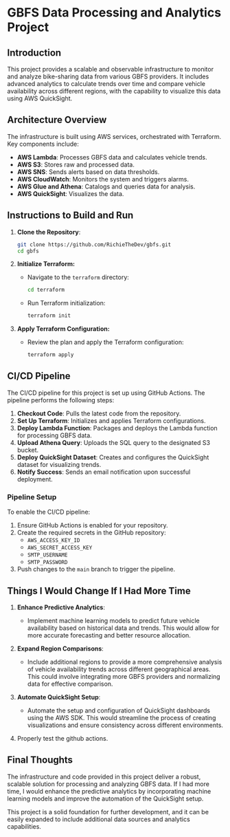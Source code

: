 # GBFS Data Processing and Analytics Project

## Introduction

This project provides a scalable and observable infrastructure to monitor and analyze bike-sharing data from various GBFS providers. It includes advanced analytics to calculate trends over time and compare vehicle availability across different regions, with the capability to visualize this data using AWS QuickSight.

## Architecture Overview

The infrastructure is built using AWS services, orchestrated with Terraform. Key components include:

- **AWS Lambda**: Processes GBFS data and calculates vehicle trends.
- **AWS S3**: Stores raw and processed data.
- **AWS SNS**: Sends alerts based on data thresholds.
- **AWS CloudWatch**: Monitors the system and triggers alarms.
- **AWS Glue and Athena**: Catalogs and queries data for analysis.
- **AWS QuickSight**: Visualizes the data.

## Instructions to Build and Run

1. **Clone the Repository**:
   ```bash
   git clone https://github.com/RichieTheDev/gbfs.git
   cd gbfs
   ```
2. **Initialize Terraform:**

   - Navigate to the `terraform` directory:
     ```bash
     cd terraform
     ```
   - Run Terraform initialization:
     ```bash
     terraform init
     ```

3. **Apply Terraform Configuration:**

   - Review the plan and apply the Terraform configuration:
     ```bash
     terraform apply
     ```

## CI/CD Pipeline

The CI/CD pipeline for this project is set up using GitHub Actions. The pipeline performs the following steps:

1. **Checkout Code**: Pulls the latest code from the repository.
2. **Set Up Terraform**: Initializes and applies Terraform configurations.
3. **Deploy Lambda Function**: Packages and deploys the Lambda function for processing GBFS data.
4. **Upload Athena Query**: Uploads the SQL query to the designated S3 bucket.
5. **Deploy QuickSight Dataset**: Creates and configures the QuickSight dataset for visualizing trends.
6. **Notify Success**: Sends an email notification upon successful deployment.

### Pipeline Setup

To enable the CI/CD pipeline:

1. Ensure GitHub Actions is enabled for your repository.
2. Create the required secrets in the GitHub repository:
   - `AWS_ACCESS_KEY_ID`
   - `AWS_SECRET_ACCESS_KEY`
   - `SMTP_USERNAME`
   - `SMTP_PASSWORD`
3. Push changes to the `main` branch to trigger the pipeline.

## Things I Would Change If I Had More Time

1. **Enhance Predictive Analytics**:

   - Implement machine learning models to predict future vehicle availability based on historical data and trends. This would allow for more accurate forecasting and better resource allocation.

2. **Expand Region Comparisons**:

   - Include additional regions to provide a more comprehensive analysis of vehicle availability trends across different geographical areas. This could involve integrating more GBFS providers and normalizing data for effective comparison.

3. **Automate QuickSight Setup**:
   - Automate the setup and configuration of QuickSight dashboards using the AWS SDK. This would streamline the process of creating visualizations and ensure consistency across different environments.

4. Properly test the github actions.

## Final Thoughts

The infrastructure and code provided in this project deliver a robust, scalable solution for processing and analyzing GBFS data. If I had more time, I would enhance the predictive analytics by incorporating machine learning models and improve the automation of the QuickSight setup.

This project is a solid foundation for further development, and it can be easily expanded to include additional data sources and analytics capabilities.
